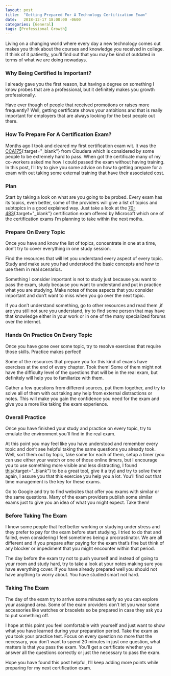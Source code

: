 ```yaml
---
layout: post
title:  "Getting Prepared For A Technology Certification Exam"
date:   2018-12-17 18:00:00 -0600
categories: [General]
tags: [Professional Growth]
---
```

Living on a changing world where every day a new technology comes out makes 
you think about the courses and knowledge you received in college. 
If think of it patiently, you’ll find out that you may be kind of outdated 
in terms of what we are doing nowadays.

### Why Being Certified Is Important?
I already gave you the first reason, but having a degree on something I 
know probes that are a professional, but it definitely makes you growth 
professionally.

Have ever though of people that received promotions or 
raises more frequently? Well, getting certificate shows 
your ambitions and that is really important for employers 
that are always looking for the best people out there.

### How To Prepare For A Certification Exam?
Months ago I took and cleared my first certification exam wit. 
It was the [CCA175][CCA175]{:target="_blank"} from Cloudera 
which is considered by some people to be extremely hard to pass. 
When got the certificate many of my co-workers asked me how 
I could passed the exam without having training. In this post, 
I’ll try to give you some advice on how to getting prepare for 
a exam with out taking some external training that have their 
associated cost.

### Plan
Start by taking a look on what are you going to be probed.
Every exam has its topics, even better, some of the providers
will give a list of topics and subtopics in a good explained way.
Just take a look at the [70-483][70-483]{:target="_blank"}
certification exam offered by Microsoft which one of the 
certification exams I’m planning to take within the next moths.

### Prepare On Every Topic
Once you have and know the list of topics, concentrate
in one at a time, don’t try to cover everything in 
one study session.

Find the resources that will let you understand every 
aspect of every topic. Study and make sure you had 
understood the basic concepts and how to use them 
in real scenarios.

Something I consider important is not to study just because
you want to pass the exam, study because you want to 
understand and put in practice what you are studying.
Make notes of those aspects that you consider important 
and don’t want to miss when you go over the next topic.

If you don’t understand something, go to other resources 
and read them ,if are you still not sure you understand, 
try to find some person that may have that knowledge either 
in your work or in one of the many specialized forums over the internet.

### Hands On Practice On Every Topic
Once you have gone over some topic, 
try to resolve exercises that require those skills.
Practice makes perfect!

Some of the resources that prepare you for this 
kind of exams have exercises at the end of every chapter. 
Took them! Some of them might not have the difficulty 
level of the questions that will be in the real exam, 
but definitely will help you to familiarize with them.

Gather a few questions from different sources, put 
them together, and try to solve all of them with 
out taking any help from external distractions or notes. 
This will make you gain the confidence you need for 
the exam and give you a more like taking the exam experience.

### Overall Practice
Once you have finished your study and practice on 
every topic, try to emulate the environment you’ll 
find in the real exam.

At this point you may feel like you have understood and
remember every topic and don’t see helpful taking the 
same questions you already took. Well, sort them out 
by topic, take some for each of them, setup a timer 
(you can use either your watch or one of those online timers, 
but I encourage you to use something more visible and 
less distracting, I found [this][TimeTimer]{:target="_blank"} 
to be a great tool, give it a try) and try to solve them again,
I assure you that this exercise you help you a lot. 
You’ll find out that time management is the key for these exams.

Go to Google and try to find websites that offer you 
exams with similar or the same questions. 
Many of the exam providers publish some similar 
exams just to give you an idea of what you might expect.
Take them!

### Before Taking The Exam
I know some people that feel better working or 
studying under stress and they prefer to pay for 
the exam before start studying. I tried to do that 
and failed, even considering I feel sometimes being 
a procrastinator. We are all different and if you 
prepare after paying for the exam that’s fine but 
think of any blocker or impediment that you might 
encounter within that period.

The day before the exam try not to push yourself 
and instead of going to your room and study hard, 
try to take a look at your notes making sure you have 
everything cover. If you have already prepared well you 
should not have anything to worry about. You have studied smart not hard.

### Taking The Exam
The day of the exam try to arrive some minutes early so
you can explore your assigned area. Some of the exam 
providers don’t let you wear some accessories like watches 
or bracelets so be prepared in case they ask you to put something off.

I hope at this point you feel comfortable with yourself 
and just want to show what you have learned during your 
preparation period. Take the exam as you took your practice test.
Focus on every question no more that the necessary, 
you don’t want to spend 20 minutes in just one question, 
what matters is that you pass the exam. You’ll get a certificate 
whether you answer all the questions correctly or just the 
necessary to pass the exam.

Hope you have found this post helpful, 
I’ll keep adding more points while preparing for my next 
certification exam.


[CCA175]: https://www.cloudera.com/about/training/certification/cca-spark.html
[70-483]: https://www.microsoft.com/en-us/learning/exam-70-483.aspx
[TimeTimer]: https://www.amazon.com/Time-Timer-Audible-Countdown-Black/dp/B0062TMK88
